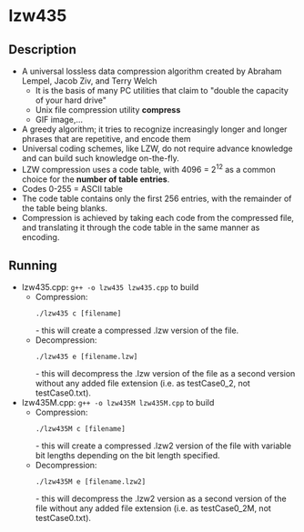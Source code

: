 # lzw435
## Description
* A universal lossless data compression algorithm created by Abraham Lempel, Jacob Ziv, and Terry Welch
  * It is the basis of many PC utilities that claim to "double the capacity of your hard drive"
  * Unix file compression utility **compress**
  * GIF image,...
* A greedy algorithm; it tries to recognize increasingly longer and longer phrases that are repetitive, and encode them
* Universal coding schemes, like LZW, do not require advance knowledge and can build such knowledge on-the-fly.
* LZW compression uses a code table, with 4096 = 2<sup>12</sup> as a common choice for the **number of table entries**.
* Codes 0-255 = ASCII table
* The code table contains only the first 256 entries, with the remainder of the table being blanks.
* Compression is achieved by taking each code from the compressed file, and translating it through the code table in the same manner as encoding.
## Running
* lzw435.cpp:
```g++ -o lzw435 lzw435.cpp``` to build
  * Compression: <pre><code>./lzw435 c [filename]</pre></code> - this will create a compressed .lzw version of the file.
  * Decompression: <pre><code>./lzw435 e [filename.lzw]</pre></code> - this will decompress the .lzw version of the file as a second version without any added file extension (i.e. as testCase0_2, not testCase0.txt).
* lzw435M.cpp:
```g++ -o lzw435M lzw435M.cpp``` to build
  * Compression: <pre><code>./lzw435M c [filename]</pre></code> - this will create a compressed .lzw2 version of the file with variable bit lengths depending on the bit length specified.
  * Decompression: <pre><code>./lzw435M e [filename.lzw2]</pre></code> - this will decompress the .lzw2 version as a second version of the file without any added file extension (i.e. as testCase0_2M, not testCase0.txt).
